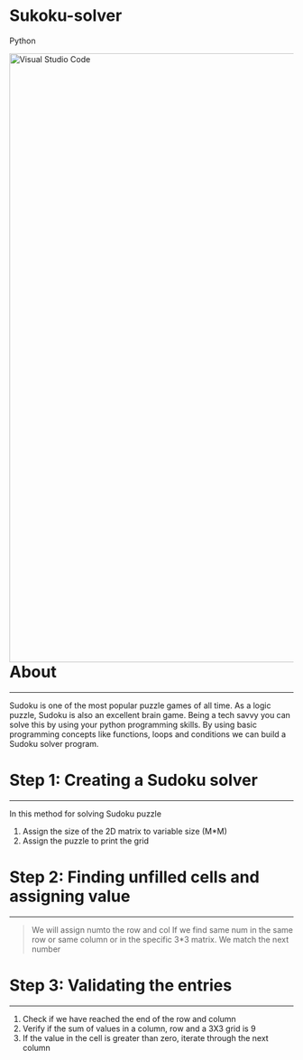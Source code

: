 # Sukoku-solver
Python

<img align="left" alt="Visual Studio Code" width="1080px" src="https://repository-images.githubusercontent.com/356149741/2207af00-a4ef-11eb-844a-e3df4fc82eaa" />

# About

---

Sudoku is one of the most popular puzzle games of all time. As a logic puzzle, Sudoku is also an excellent brain game. Being a tech savvy you can solve this by using your python programming skills. By using basic programming concepts like functions, loops and conditions we can build a Sudoku solver program.

# Step 1: Creating a Sudoku solver

---

In this method for solving Sudoku puzzle
1. Assign the size of the 2D matrix to variable size (M*M)
2. Assign the puzzle to print the grid


# Step 2: Finding unfilled cells and assigning value

---

> We will assign numto the row and col
> If we find same num in the same row or same column or in the specific 3*3 matrix.
> We match the next number

# Step 3: Validating the entries

---

1. Check if we have reached the end of the row and column
2. Verify if the sum of values in a column, row and a 3X3 grid is 9
3. If the value in the cell is greater than zero, iterate through the next column
